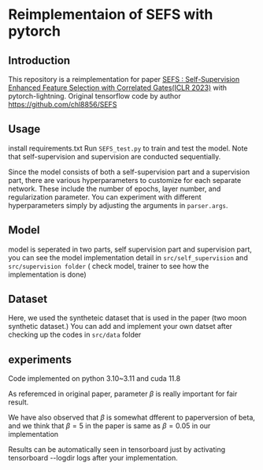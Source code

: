 
# Reimplementaion of SEFS with pytorch 

## Introduction 
This repository is a reimplementation for paper [SEFS : Self-Supervision Enhanced Feature Selection with Correlated Gates(ICLR 2023)](https://openreview.net/pdf?id=oDFvtxzPOx)
with pytorch-lightning.  Original tensorflow code by author https://github.com/chl8856/SEFS



## Usage

install requirements.txt
Run `SEFS_test.py` to train and test the model. Note that self-supervision and supervision are conducted sequentially.

Since the model consists of both a self-supervision part and a supervision part, there are various hyperparameters to customize for each separate network. These include the number of epochs, layer number, and regularization parameter. You can experiment with different hyperparameters simply by adjusting the arguments in `parser.args`.

## Model
model is seperated in two parts, self supervision part and supervision part, you can see the model implementation detail in `src/self_supervision` and `src/supervision folder` ( check model, trainer to see how the implementation is done)


## Dataset
Here, we used the syntheteic dataset that is used in the paper (two moon synthetic dataset.)
You can add and implement your own datset after checking up the codes in `src/data` folder



## experiments
Code implemented on python 3.10~3.11 and cuda 11.8

As referemced in original paper, parameter $\beta$ is really important for fair result.
 
 We have also observed that $\beta$ is somewhat  dfferent to paperversion of beta, and we think that  $\beta=5$  in the paper is same as $\beta=0.05$ in our implementation

Results can be automatically seen in tensorboard just by activating tensorboard --logdir logs after your implementation. 



